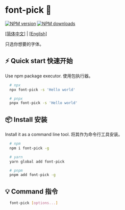 # font-pick 🧺

<a href="https://www.npmjs.com/package/font-pick"><img alt="NPM version" src="https://img.shields.io/npm/v/font-pick.svg"></a> <a href="https://www.npmjs.com/package/font-pick"><img alt="NPM downloads" src="https://img.shields.io/npm/dm/font-pick.svg"></a>

[[简体中文]](./README-ZH-CN.md) | [[English]](./README.md)

只选你想要的字体。

## ⚡️ Quick start 快速开始
Use npm package executor. 使用包执行器。
```bash
  # npx
  npx font-pick -s 'Hello world' 

  # pnpx
  pnpx font-pick -s 'Hello world' 
```

## 📦 Install 安装
Install it as a command line tool. 将其作为命令行工具安装。
```bash
  # npm
  npm i font-pick -g

  # yarn
  yarn global add font-pick

  # pnpm
  pnpm add font-pick -g
```

## 💡 Command 指令
```bash
  font-pick [options...]
```